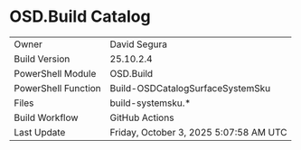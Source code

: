 ﻿# OSD.Build Catalog

| | |
|-|-|
| Owner | David Segura |
| Build Version | 25.10.2.4 |
| PowerShell Module | OSD.Build |
| PowerShell Function | Build-OSDCatalogSurfaceSystemSku |
| Files | build-systemsku.* |
| Build Workflow | GitHub Actions |
| Last Update | Friday, October 3, 2025 5:07:58 AM UTC |
